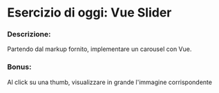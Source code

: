 # Esercizio di oggi: Vue Slider

### Descrizione:

Partendo dal markup fornito, implementare un carousel con Vue.

### Bonus:

Al click su una thumb, visualizzare in grande l'immagine corrispondente
